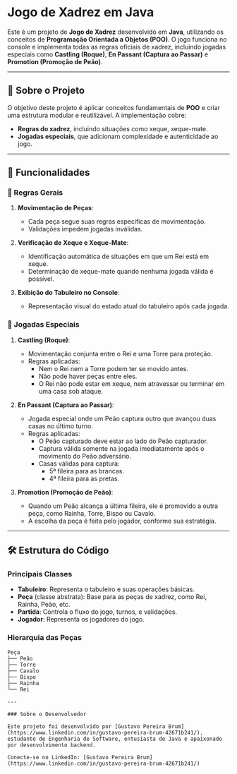 # Jogo de Xadrez em Java  

Este é um projeto de **Jogo de Xadrez** desenvolvido em **Java**, utilizando os conceitos de **Programação Orientada a Objetos (POO)**. O jogo funciona no console e implementa todas as regras oficiais de xadrez, incluindo jogadas especiais como **Castling (Roque)**, **En Passant (Captura ao Passar)** e **Promotion (Promoção de Peão)**.  

---

## 📜 Sobre o Projeto  

O objetivo deste projeto é aplicar conceitos fundamentais de **POO** e criar uma estrutura modular e reutilizável. A implementação cobre:  
- **Regras do xadrez**, incluindo situações como xeque, xeque-mate. 
- **Jogadas especiais**, que adicionam complexidade e autenticidade ao jogo.  

---

## 🚀 Funcionalidades  

### 📌 Regras Gerais  
1. **Movimentação de Peças**:  
   - Cada peça segue suas regras específicas de movimentação.  
   - Validações impedem jogadas inválidas.  

2. **Verificação de Xeque e Xeque-Mate**:  
   - Identificação automática de situações em que um Rei está em xeque.  
   - Determinação de xeque-mate quando nenhuma jogada válida é possível.  

3. **Exibição do Tabuleiro no Console**:  
   - Representação visual do estado atual do tabuleiro após cada jogada.  

### 📌 Jogadas Especiais  
1. **Castling (Roque)**:  
   - Movimentação conjunta entre o Rei e uma Torre para proteção.  
   - Regras aplicadas:  
     - Nem o Rei nem a Torre podem ter se movido antes.  
     - Não pode haver peças entre eles.  
     - O Rei não pode estar em xeque, nem atravessar ou terminar em uma casa sob ataque.  

2. **En Passant (Captura ao Passar)**:  
   - Jogada especial onde um Peão captura outro que avançou duas casas no último turno.  
   - Regras aplicadas:  
     - O Peão capturado deve estar ao lado do Peão capturador.  
     - Captura válida somente na jogada imediatamente após o movimento do Peão adversário.  
     - Casas válidas para captura:  
       - 5ª fileira para as brancas.  
       - 4ª fileira para as pretas.  

3. **Promotion (Promoção de Peão)**:  
   - Quando um Peão alcança a última fileira, ele é promovido a outra peça, como Rainha, Torre, Bispo ou Cavalo.  
   - A escolha da peça é feita pelo jogador, conforme sua estratégia.  

---

## 🛠️ Estrutura do Código  

### Principais Classes  
- **Tabuleiro**: Representa o tabuleiro e suas operações básicas.  
- **Peça** (classe abstrata): Base para as peças de xadrez, como Rei, Rainha, Peão, etc.  
- **Partida**: Controla o fluxo do jogo, turnos, e validações.  
- **Jogador**: Representa os jogadores do jogo.  

### Hierarquia das Peças  
```plaintext
Peça
├── Peão
├── Torre
├── Cavalo
├── Bispo
├── Rainha
└── Rei

---

### Sobre o Desenvolvedor

Este projeto foi desenvolvido por [Gustavo Pereira Brum](https://www.linkedin.com/in/gustavo-pereira-brum-42671b241/), estudante de Engenharia de Software, entusiasta de Java e apaixonado por desenvolvimento backend.  

Conecte-se no LinkedIn: [Gustavo Pereira Brum](https://www.linkedin.com/in/gustavo-pereira-brum-42671b241/)

